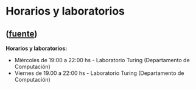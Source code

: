 # Horarios y laboratorios
([fuente](https://campus.exactas.uba.ar/course/view.php?id=1095&section=6))
---
**Horarios y laboratorios:**

  - Miércoles de 19:00 a 22:00 hs - Laboratorio Turing (Departamento de Computación)
  - Viernes de 19.00 a 22:00 hs - Laboratorio Turing (Departamento de Computación)

